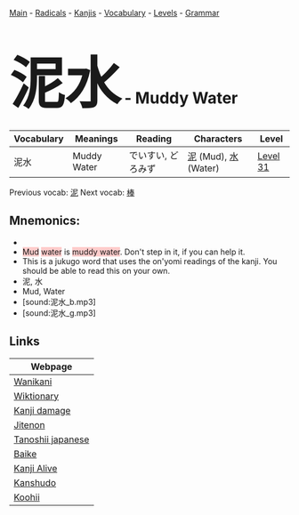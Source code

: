 <style> bigfont {font-size: 100px}</style>
[Main](../README.md) -
[Radicals](../radicals.md) -
[Kanjis](../kanjis.md) -
[Vocabulary](../vocabulary.md) -
[Levels](../levels.md) -
[Grammar](../grammar.md)
# <bigfont> 泥水</bigfont> - Muddy Water 

| Vocabulary | Meanings | Reading | Characters | Level |
| --- | --- | --- | --- | --- |
| 泥水 | Muddy Water | でいすい, どろみず |  [泥](../kanjis/泥.md) (Mud), [水](../kanjis/水.md) (Water) | [Level 31](../levels/wk_level31.md) |

Previous vocab: [泥](泥.md) Next vocab: [棒](棒.md) 

## Mnemonics:

* 
* <span style="background-color:#ffcccb"> Mud</span> <span style="background-color:#ffcccb"> water</span> is <span style="background-color:#ffcccb"> muddy water</span>. Don't step in it, if you can help it.
* This is a jukugo word that uses the on'yomi readings of the kanji. You should be able to read this on your own.
* 泥, 水
* Mud, Water
* [sound:泥水_b.mp3]
* [sound:泥水_g.mp3]


## Links 

| Webpage |
| --- |
| [Wanikani          ](https://www.wanikani.com/kanji/泥水) |
| [Wiktionary        ](https://en.wiktionary.org/wiki/泥水) |
| [Kanji damage      ](http://www.kanjidamage.com/kanji/search?utf8=✓&q=泥水) |
| [Jitenon           ](https://jitenon.com/kanji/泥水) |
| [Tanoshii japanese ](https://www.tanoshiijapanese.com/dictionary/kanji.cfm?k=泥水) |
| [Baike             ](https://baike.baidu.com/item/泥水) |
| [Kanji Alive       ](https://app.kanjialive.com/泥水) |
| [Kanshudo          ](https://www.kanshudo.com/searchmn?q=泥水) |
| [Koohii            ](https://kanji.koohii.com/study/kanji/泥水) |
